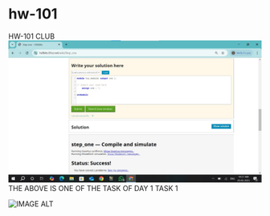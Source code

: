 # hw-101
HW-101 CLUB
![IMAGE ALT](https://github.com/SankaraSubramanian1012/hw-101/blob/8a780b9f3134538a129a2790fe3fb8c164666b14/TASK%20-%201/WhatsApp%20Image%202025-02-20%20at%2010.28.11_fc30c242.jpg)
THE ABOVE IS ONE OF THE TASK OF DAY 1 TASK 1



![IMAGE ALT]([https://github.com/SankaraSubramanian1012/hw-101/blob/main/TASK%202/WhatsApp%20Image%202025-02-20%20at%2021.02.26_dd3c70e0.jpg](https://github.com/SankaraSubramanian1012/hw-101/blob/main/TASK%202/WhatsApp%20Image%202025-02-20%20at%2021.02.14_b4a8c4c1.jpg))
